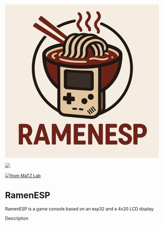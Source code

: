 ![RamenESP](https://github.com/thopinkrotu/RamenESP/blob/main/assets/ramenesp_logo.png?raw=true)

[<img src="https://s18955.pcdn.co/wp-content/uploads/2018/02/github.png" width="25"/>](https://github.com/user/repository/subscription)

[![from MaTZ Lab](https://www.matz.uni-luebeck.de/matz-lab)](Origin)

RamenESP
===========
RamenESP is a game console based on an esp32 and a  4x20 LCD display

Description
